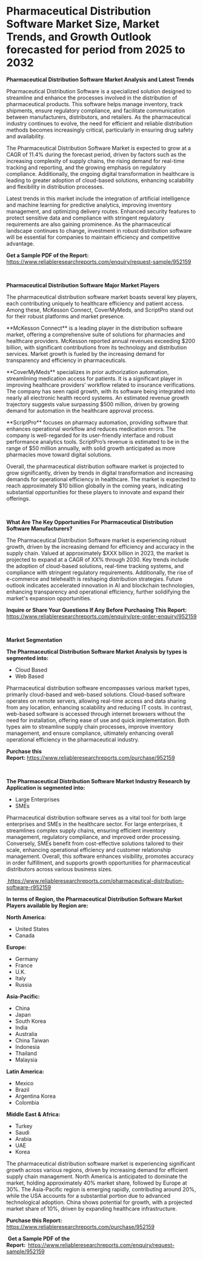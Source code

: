<p><h1>Pharmaceutical Distribution Software Market Size, Market Trends, and Growth Outlook forecasted for period from 2025 to 2032</h1></p><p><strong>Pharmaceutical Distribution Software Market Analysis and Latest Trends</strong></p>
<p><p>Pharmaceutical Distribution Software is a specialized solution designed to streamline and enhance the processes involved in the distribution of pharmaceutical products. This software helps manage inventory, track shipments, ensure regulatory compliance, and facilitate communication between manufacturers, distributors, and retailers. As the pharmaceutical industry continues to evolve, the need for efficient and reliable distribution methods becomes increasingly critical, particularly in ensuring drug safety and availability.</p><p>The Pharmaceutical Distribution Software Market is expected to grow at a CAGR of 11.4% during the forecast period, driven by factors such as the increasing complexity of supply chains, the rising demand for real-time tracking and reporting, and the growing emphasis on regulatory compliance. Additionally, the ongoing digital transformation in healthcare is leading to greater adoption of cloud-based solutions, enhancing scalability and flexibility in distribution processes.</p><p>Latest trends in this market include the integration of artificial intelligence and machine learning for predictive analytics, improving inventory management, and optimizing delivery routes. Enhanced security features to protect sensitive data and compliance with stringent regulatory requirements are also gaining prominence. As the pharmaceutical landscape continues to change, investment in robust distribution software will be essential for companies to maintain efficiency and competitive advantage.</p></p>
<p><strong>Get a Sample PDF of the Report:&nbsp;</strong> <a href="https://www.reliableresearchreports.com/enquiry/request-sample/952159?utm_campaign=2724&utm_medium=2&utm_source=Github&utm_content=ia&utm_term=17042025&utm_id=pharmaceutical-distribution-software">https://www.reliableresearchreports.com/enquiry/request-sample/952159</a></p>
<p>&nbsp;</p>
<p><strong>Pharmaceutical Distribution Software Major Market Players</strong></p>
<p><p>The pharmaceutical distribution software market boasts several key players, each contributing uniquely to healthcare efficiency and patient access. Among these, McKesson Connect, CoverMyMeds, and ScriptPro stand out for their robust platforms and market presence.</p><p>**McKesson Connect** is a leading player in the distribution software market, offering a comprehensive suite of solutions for pharmacies and healthcare providers. McKesson reported annual revenues exceeding $200 billion, with significant contributions from its technology and distribution services. Market growth is fueled by the increasing demand for transparency and efficiency in pharmaceuticals.</p><p>**CoverMyMeds** specializes in prior authorization automation, streamlining medication access for patients. It is a significant player in improving healthcare providers' workflow related to insurance verifications. The company has seen rapid growth, with its software being integrated into nearly all electronic health record systems. An estimated revenue growth trajectory suggests value surpassing $500 million, driven by growing demand for automation in the healthcare approval process.</p><p>**ScriptPro** focuses on pharmacy automation, providing software that enhances operational workflow and reduces medication errors. The company is well-regarded for its user-friendly interface and robust performance analytics tools. ScriptPro’s revenue is estimated to be in the range of $50 million annually, with solid growth anticipated as more pharmacies move toward digital solutions.</p><p>Overall, the pharmaceutical distribution software market is projected to grow significantly, driven by trends in digital transformation and increasing demands for operational efficiency in healthcare. The market is expected to reach approximately $10 billion globally in the coming years, indicating substantial opportunities for these players to innovate and expand their offerings.</p></p>
<p>&nbsp;</p>
<p><strong>What Are The Key Opportunities For Pharmaceutical Distribution Software Manufacturers?</strong></p>
<p><p>The Pharmaceutical Distribution Software market is experiencing robust growth, driven by the increasing demand for efficiency and accuracy in the supply chain. Valued at approximately $XXX billion in 2023, the market is projected to expand at a CAGR of XX% through 2030. Key trends include the adoption of cloud-based solutions, real-time tracking systems, and compliance with stringent regulatory requirements. Additionally, the rise of e-commerce and telehealth is reshaping distribution strategies. Future outlook indicates accelerated innovation in AI and blockchain technologies, enhancing transparency and operational efficiency, further solidifying the market's expansion opportunities.</p></p>
<p><strong>Inquire or Share Your Questions If Any Before Purchasing This Report:</strong> <a href="https://www.reliableresearchreports.com/enquiry/pre-order-enquiry/952159?utm_campaign=2724&utm_medium=2&utm_source=Github&utm_content=ia&utm_term=17042025&utm_id=pharmaceutical-distribution-software">https://www.reliableresearchreports.com/enquiry/pre-order-enquiry/952159</a></p>
<p>&nbsp;</p>
<p><strong>Market Segmentation</strong></p>
<p><strong>The Pharmaceutical Distribution Software Market Analysis by types is segmented into:</strong></p>
<p><ul><li>Cloud Based</li><li>Web Based</li></ul></p>
<p><p>Pharmaceutical distribution software encompasses various market types, primarily cloud-based and web-based solutions. Cloud-based software operates on remote servers, allowing real-time access and data sharing from any location, enhancing scalability and reducing IT costs. In contrast, web-based software is accessed through internet browsers without the need for installation, offering ease of use and quick implementation. Both types aim to streamline supply chain processes, improve inventory management, and ensure compliance, ultimately enhancing overall operational efficiency in the pharmaceutical industry.</p></p>
<p><strong>Purchase this Report:&nbsp;</strong><a href="https://www.reliableresearchreports.com/purchase/952159?utm_campaign=2724&utm_medium=2&utm_source=Github&utm_content=ia&utm_term=17042025&utm_id=pharmaceutical-distribution-software">https://www.reliableresearchreports.com/purchase/952159</a></p>
<p>&nbsp;</p>
<p><strong>The Pharmaceutical Distribution Software Market Industry Research by Application is segmented into:</strong></p>
<p><ul><li>Large Enterprises</li><li>SMEs</li></ul></p>
<p><p>Pharmaceutical distribution software serves as a vital tool for both large enterprises and SMEs in the healthcare sector. For large enterprises, it streamlines complex supply chains, ensuring efficient inventory management, regulatory compliance, and improved order processing. Conversely, SMEs benefit from cost-effective solutions tailored to their scale, enhancing operational efficiency and customer relationship management. Overall, this software enhances visibility, promotes accuracy in order fulfillment, and supports growth opportunities for pharmaceutical distributors across various business sizes.</p></p>
<p><a href="https://www.reliableresearchreports.com/pharmaceutical-distribution-software-r952159?utm_campaign=2724&utm_medium=2&utm_source=Github&utm_content=ia&utm_term=17042025&utm_id=pharmaceutical-distribution-software">&nbsp;https://www.reliableresearchreports.com/pharmaceutical-distribution-software-r952159</a></p>
<p><strong>In terms of Region, the Pharmaceutical Distribution Software Market Players available by Region are:</strong></p>
<p>
    <p> <strong> North America: </strong>
        <ul>
            <li>United States</li>
            <li>Canada</li>
        </ul>
        </p> 
    <p> <strong> Europe: </strong>
        <ul>
            <li>Germany</li>
            <li>France</li>
            <li>U.K.</li>
            <li>Italy</li>
            <li>Russia</li>
        </ul>
        </p> 
    <p> <strong> Asia-Pacific: </strong>
        <ul>
            <li>China</li>
            <li>Japan</li>
            <li>South Korea</li>
            <li>India</li>
            <li>Australia</li>
            <li>China Taiwan</li>
            <li>Indonesia</li>
            <li>Thailand</li>
            <li>Malaysia</li>
        </ul>
        </p> 
    <p> <strong> Latin America: </strong>
        <ul>
            <li>Mexico</li>
            <li>Brazil</li>
            <li>Argentina Korea</li>
            <li>Colombia</li>
        </ul>
        </p> 
    <p> <strong> Middle East & Africa: </strong>
        <ul>
            <li>Turkey</li>
            <li>Saudi</li>
            <li>Arabia</li>
            <li>UAE</li>
            <li>Korea</li>
        </ul>
    </p>
    </p>
<p><p>The pharmaceutical distribution software market is experiencing significant growth across various regions, driven by increasing demand for efficient supply chain management. North America is anticipated to dominate the market, holding approximately 40% market share, followed by Europe at 30%. The Asia-Pacific region is emerging rapidly, contributing around 20%, while the USA accounts for a substantial portion due to advanced technological adoption. China shows potential for growth, with a projected market share of 10%, driven by expanding healthcare infrastructure.</p></p>
<p><strong>Purchase this Report: </strong><a href="https://www.reliableresearchreports.com/purchase/952159?utm_campaign=2724&utm_medium=2&utm_source=Github&utm_content=ia&utm_term=17042025&utm_id=pharmaceutical-distribution-software">https://www.reliableresearchreports.com/purchase/952159</a></p>
<p>&nbsp;<strong>Get a Sample PDF of the Report:&nbsp;&nbsp;</strong><a href="https://www.reliableresearchreports.com/enquiry/request-sample/952159?utm_campaign=2724&utm_medium=2&utm_source=Github&utm_content=ia&utm_term=17042025&utm_id=pharmaceutical-distribution-software">https://www.reliableresearchreports.com/enquiry/request-sample/952159</a></p>
<p><strong></strong></p>
<p><p></p><p></p><p></p></p>